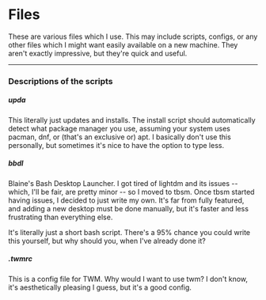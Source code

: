 # Files

These are various files which I use. This may include scripts, configs, or any other files which I might want easily available on a new machine. They aren't exactly impressive, but they're quick and useful.

___

### Descriptions of the scripts

##### upda

This literally just updates and installs. The install script should automatically detect what package manager you use, assuming your system uses pacman, dnf, or (that's an exclusive or) apt. I basically don't use this personally, but sometimes it's nice to have the option to type less.


##### bbdl

Blaine's Bash Desktop Launcher. I got tired of lightdm and its issues -- which, I'll be fair, are pretty minor -- so I moved to tbsm. Once tbsm started having issues, I decided to just write my own. It's far from fully featured, and adding a new desktop must be done manually, but it's faster and less frustrating than everything else.

It's literally just a short bash script. There's a 95% chance you could write this yourself, but why should you, when I've already done it?

##### .twmrc

This is a config file for TWM. Why would I want to use twm? I don't know, it's aesthetically pleasing I guess, but it's a good config.
